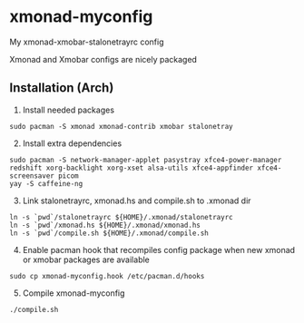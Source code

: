 # xmonad-myconfig

My xmonad-xmobar-stalonetrayrc config

Xmonad and Xmobar configs are nicely packaged

## Installation (Arch)

1. Install needed packages
```
sudo pacman -S xmonad xmonad-contrib xmobar stalonetray 
```

2. Install extra dependencies
```
sudo pacman -S network-manager-applet pasystray xfce4-power-manager redshift xorg-backlight xorg-xset alsa-utils xfce4-appfinder xfce4-screensaver picom
yay -S caffeine-ng
```

3. Link stalonetrayrc, xmonad.hs and compile.sh to .xmonad dir
```
ln -s `pwd`/stalonetrayrc ${HOME}/.xmonad/stalonetrayrc
ln -s `pwd`/xmonad.hs ${HOME}/.xmonad/xmonad.hs
ln -s `pwd`/compile.sh ${HOME}/.xmonad/compile.sh
```

4. Enable pacman hook that recompiles config package when new 
   xmonad or xmobar packages are available
```
sudo cp xmonad-myconfig.hook /etc/pacman.d/hooks
```

5. Compile xmonad-myconfig

```
./compile.sh
```
